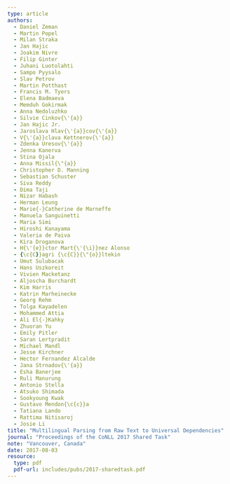 ```yaml
---
type: article
authors:
  - Daniel Zeman
  - Martin Popel
  - Milan Straka
  - Jan Hajic 
  - Joakim Nivre
  - Filip Ginter
  - Juhani Luotolahti 
  - Sampo Pyysalo
  - Slav Petrov
  - Martin Potthast
  - Francis M. Tyers
  - Elena Badmaeva
  - Memduh Gokirmak
  - Anna Nedoluzhko
  - Silvie Cinkov{\'{a}}
  - Jan Hajic Jr.
  - Jaroslava Hlav{\'{a}}cov{\'{a}}
  - V{\'{a}}clava Kettnerov{\'{a}}
  - Zdenka Uresov{\'{a}}
  - Jenna Kanerva
  - Stina Ojala
  - Anna Missil{\"{a}}
  - Christopher D. Manning
  - Sebastian Schuster
  - Siva Reddy
  - Dima Taji 
  - Nizar Habash
  - Herman Leung
  - Marie{-}Catherine de Marneffe
  - Manuela Sanguinetti
  - Maria Simi
  - Hiroshi Kanayama
  - Valeria de Paiva
  - Kira Droganova
  - H{\'{e}}ctor Mart{\'{\i}}nez Alonso
  - {\c{C}}agri {\c{C}}{\"{o}}ltekin
  - Umut Sulubacak
  - Hans Uszkoreit
  - Vivien Macketanz
  - Aljoscha Burchardt
  - Kim Harris
  - Katrin Marheinecke
  - Georg Rehm
  - Tolga Kayadelen
  - Mohammed Attia
  - Ali El{-}Kahky
  - Zhuoran Yu
  - Emily Pitler
  - Saran Lertpradit
  - Michael Mandl 
  - Jesse Kirchner
  - Hector Fernandez Alcalde
  - Jana Strnadov{\'{a}}
  - Esha Banerjee
  - Ruli Manurung
  - Antonio Stella
  - Atsuko Shimada
  - Sookyoung Kwak
  - Gustavo Mendon{\c{c}}a
  - Tatiana Lando
  - Rattima Nitisaroj
  - Josie Li
title: "Multilingual Parsing from Raw Text to Universal Dependencies"
journal: "Proceedings of the CoNLL 2017 Shared Task"
note: "Vancouver, Canada"
date: 2017-08-03
resource:
  type: pdf
  pdf-url: includes/pubs/2017-sharedtask.pdf
---
```

